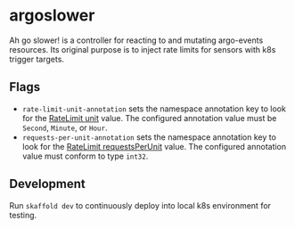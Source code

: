 # argoslower
Ah go slower! is a controller for reacting to and mutating argo-events resources.
Its original purpose is to inject rate limits for sensors with k8s trigger
targets.

## Flags
- `rate-limit-unit-annotation` sets the namespace annotation key to look for the [RateLimit unit](https://github.com/argoproj/argo-events/blob/master/api/sensor.md#ratelimit) value. The configured annotation value must be `Second`, `Minute`, or `Hour`.
- `requests-per-unit-annotation` sets the namespace annotation key to look for the [RateLimit requestsPerUnit](https://github.com/argoproj/argo-events/blob/master/api/sensor.md#ratelimit) value. The configured annotation value must conform to type `int32`.

## Development
Run `skaffold dev` to continuously deploy into local k8s environment for testing.
